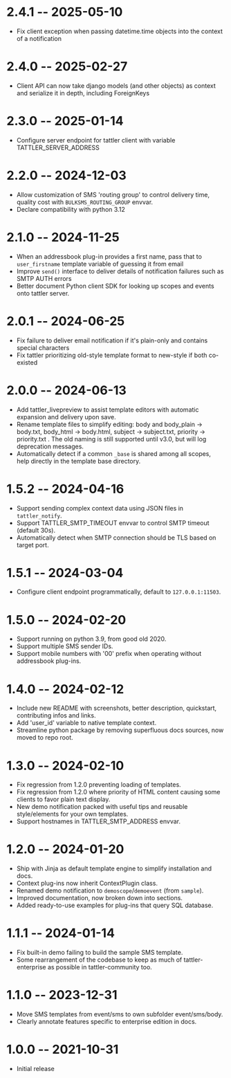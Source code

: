 # 2.4.1 -- 2025-05-10

- Fix client exception when passing datetime.time objects into the context of a notification

# 2.4.0 -- 2025-02-27

- Client API can now take django models (and other objects) as context and serialize it in depth, including ForeignKeys

# 2.3.0 -- 2025-01-14

- Configure server endpoint for tattler client with variable TATTLER_SERVER_ADDRESS

# 2.2.0 -- 2024-12-03

- Allow customization of SMS 'routing group' to control delivery time, quality cost with `BULKSMS_ROUTING_GROUP` envvar.
- Declare compatibility with python 3.12

# 2.1.0 -- 2024-11-25

- When an addressbook plug-in provides a first name, pass that to `user_firstname` template variable of guessing it from email
- Improve `send()` interface to deliver details of notification failures such as SMTP AUTH errors
- Better document Python client SDK for looking up scopes and events onto tattler server.

# 2.0.1 -- 2024-06-25

- Fix failure to deliver email notification if it's plain-only and contains special characters
- Fix tattler prioritizing old-style template format to new-style if both co-existed

# 2.0.0 -- 2024-06-13

- Add tattler_livepreview to assist template editors with automatic expansion and delivery upon save.
- Rename template files to simplify editing: body and body_plain -> body.txt, body_html -> body.html, subject -> subject.txt, priority -> priority.txt . The old naming is still supported until v3.0, but will log deprecation messages.
- Automatically detect if a common ``_base`` is shared among all scopes, help directly in the template base directory.

# 1.5.2 -- 2024-04-16

- Support sending complex context data using JSON files in `tattler_notify`.
- Support TATTLER_SMTP_TIMEOUT envvar to control SMTP timeout (default 30s).
- Automatically detect when SMTP connection should be TLS based on target port.

# 1.5.1 -- 2024-03-04

- Configure client endpoint programmatically, default to `127.0.0.1:11503`.

# 1.5.0 -- 2024-02-20

- Support running on python 3.9, from good old 2020.
- Support multiple SMS sender IDs.
- Support mobile numbers with '00' prefix when operating without addressbook plug-ins.

# 1.4.0 -- 2024-02-12

- Include new README with screenshots, better description, quickstart, contributing infos and links.
- Add 'user_id' variable to native template context.
- Streamline python package by removing superfluous docs sources, now moved to repo root.

# 1.3.0 -- 2024-02-10

- Fix regression from 1.2.0 preventing loading of templates.
- Fix regression from 1.2.0 where priority of HTML content causing some clients to favor plain text display.
- New demo notification packed with useful tips and reusable style/elements for your own templates.
- Support hostnames in TATTLER_SMTP_ADDRESS envvar.

# 1.2.0 -- 2024-01-20

- Ship with Jinja as default template engine to simplify installation and docs.
- Context plug-ins now inherit ContextPlugin class.
- Renamed demo notification to `demoscope`/`demoevent` (from `sample`).
- Improved documentation, now broken down into sections.
- Added ready-to-use examples for plug-ins that query SQL database.

# 1.1.1 -- 2024-01-14

- Fix built-in demo failing to build the sample SMS template.
- Some rearrangement of the codebase to keep as much of tattler-enterprise as possible in tattler-community too.

# 1.1.0 -- 2023-12-31

- Move SMS templates from event/sms to own subfolder event/sms/body.
- Clearly annotate features specific to enterprise edition in docs.

# 1.0.0 -- 2021-10-31

- Initial release
